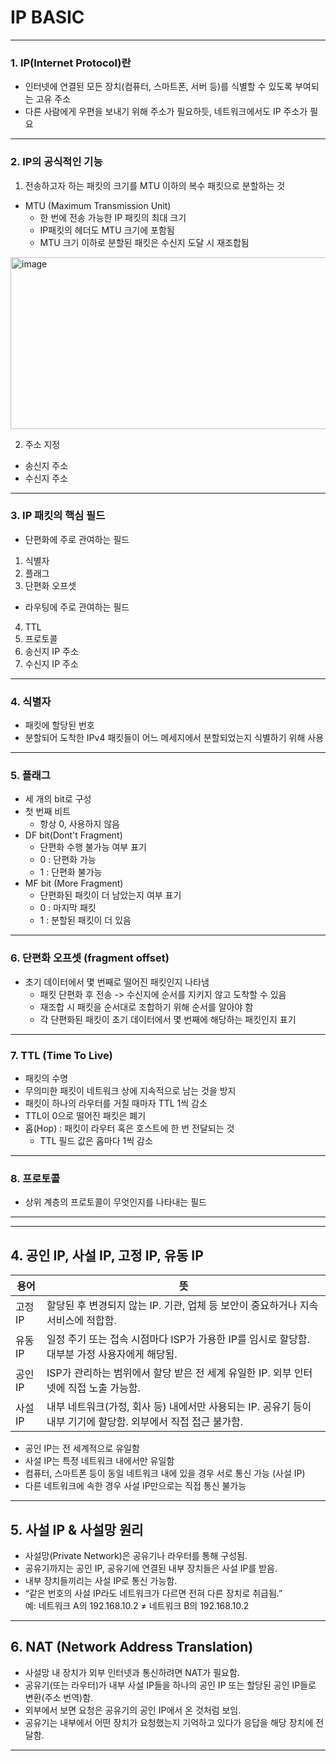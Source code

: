 # IP BASIC
---
### 1. IP(Internet Protocol)란
- 인터넷에 연결된 모든 장치(컴퓨터, 스마트폰, 서버 등)를 식별할 수 있도록 부여되는 고유 주소
- 다른 사람에게 우편을 보내기 위해 주소가 필요하듯, 네트워크에서도 IP 주소가 필요
---
### 2. IP의 공식적인 기능
1) 전송하고자 하는 패킷의 크기를 MTU 이하의 복수 패킷으로 분할하는 것
- MTU (Maximum Transmission Unit)
  - 한 번에 전송 가능한 IP 패킷의 최대 크기
  - IP패킷의 헤더도 MTU 크기에 포함됨
  - MTU 크기 이하로 분할된 패킷은 수신지 도달 시 재조합됨
<img width="1147" height="275" alt="image" src="https://github.com/user-attachments/assets/7fba233b-7970-478c-a06b-481787cf03ab" />

2) 주소 지정
- 송신지 주소
- 수신지 주소
---
### 3. IP 패킷의 핵심 필드
- 단편화에 주로 관여하는 필드
1) 식별자
2) 플래그
3) 단편화 오프셋
- 라우팅에 주로 관여하는 필드
4) TTL
5) 프로토콜
6) 송신지 IP 주소
7) 수신지 IP 주소
---
### 4. 식별자
- 패킷에 할당된 번호
- 분할되어 도착한 IPv4 패킷들이 어느 메세지에서 분할되었는지 식별하기 위해 사용
---
### 5. 플래그
- 세 개의 bit로 구성
- 첫 번째 비트
  - 항상 0, 사용하지 않음
- DF bit(Dont't Fragment)
  - 단편화 수행 불가능 여부 표기
  - 0 : 단편화 가능
  - 1 : 단편화 불가능
- MF bit (More Fragment)
  - 단편화된 패킷이 더 남았는지 여부 표기
  - 0 : 마지막 패킷
  - 1 : 분할된 패킷이 더 있음
---
### 6. 단편화 오프셋 (fragment offset)
- 초기 데이터에서 몇 번째로 떨어진 패킷인지 나타냄
  - 패킷 단편화 후 전송 -> 수신지에 순서를 지키지 않고 도착할 수 있음
  - 재조합 시 패킷을 순서대로 조합하기 위해 순서를 알아야 함
  - 각 단편화된 패킷이 초기 데이터에서 몇 번째에 해당하는 패킷인지 표기
---
### 7. TTL (Time To Live)
- 패킷의 수명
- 무의미한 패킷이 네트워크 상에 지속적으로 남는 것을 방지
- 패킷이 하나의 라우터를 거칠 때마자 TTL 1씩 감소
- TTL이 0으로 떨어진 패킷은 폐기
- 홉(Hop) : 패킷이 라우터 혹은 호스트에 한 번 전달되는 것
  - TTL 필드 값은 홉마다 1씩 감소 
---
### 8. 프로토콜
- 상위 계층의 프로토콜이 무엇인지를 나타내는 필드
---

---
## 4. 공인 IP, 사설 IP, 고정 IP, 유동 IP

| 용어 | 뜻 |
|--|--|
| 고정 IP | 할당된 후 변경되지 않는 IP. 기관, 업체 등 보안이 중요하거나 지속 서비스에 적합함. |
| 유동 IP | 일정 주기 또는 접속 시점마다 ISP가 가용한 IP를 임시로 할당함. 대부분 가정 사용자에게 해당됨. |
| 공인 IP | ISP가 관리하는 범위에서 할당 받은 전 세계 유일한 IP. 외부 인터넷에 직접 노출 가능함. |
| 사설 IP | 내부 네트워크(가정, 회사 등) 내에서만 사용되는 IP. 공유기 등이 내부 기기에 할당함. 외부에서 직접 접근 불가함. |

- 공인 IP는 전 세계적으로 유일함  
- 사설 IP는 특정 네트워크 내에서만 유일함  
- 컴퓨터, 스마트폰 등이 동일 네트워크 내에 있을 경우 서로 통신 가능 (사설 IP)  
- 다른 네트워크에 속한 경우 사설 IP만으로는 직접 통신 불가능

---

## 5. 사설 IP & 사설망 원리

- 사설망(Private Network)은 공유기나 라우터를 통해 구성됨.  
- 공유기까지는 공인 IP, 공유기에 연결된 내부 장치들은 사설 IP를 받음.  
- 내부 장치들끼리는 사설 IP로 통신 가능함.  
- “같은 번호의 사설 IP라도 네트워크가 다르면 전혀 다른 장치로 취급됨.”  
  예: 네트워크 A의 192.168.10.2 ≠ 네트워크 B의 192.168.10.2

---

## 6. NAT (Network Address Translation)

- 사설망 내 장치가 외부 인터넷과 통신하려면 NAT가 필요함.  
- 공유기(또는 라우터)가 내부 사설 IP들을 하나의 공인 IP 또는 할당된 공인 IP들로 변환(주소 번역)함.  
- 외부에서 보면 요청은 공유기의 공인 IP에서 온 것처럼 보임.  
- 공유기는 내부에서 어떤 장치가 요청했는지 기억하고 있다가 응답을 해당 장치에 전달함.

---
